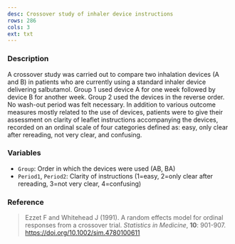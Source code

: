 ```yaml
---
desc: Crossover study of inhaler device instructions
rows: 286
cols: 3
ext: txt
---
```


### Description

A crossover study was carried out to compare two inhalation devices (A and B) in patients who are currently using a  standard inhaler device delivering salbutamol. Group 1 used device A for one week followed by device B for another week. Group 2 used the devices in the reverse order. No wash-out period was felt necessary. In addition to various outcome measures mostly related to the use of devices, patients were to give their assessment on clarity of leaflet instructions accompanying the devices, recorded on an ordinal scale of four categories defined as: easy, only clear after rereading, not very clear, and confusing.

### Variables

* `Group`: Order in which the devices were used (AB, BA)
* `Period1`, `Period2`: Clarity of instructions (1=easy, 2=only clear after rereading, 3=not very clear, 4=confusing)

### Reference

> Ezzet F and Whitehead J (1991). A random effects model for ordinal responses from a crossover trial. *Statistics in Medicine*, **10**: 901-907. <https://doi.org/10.1002/sim.4780100611>
